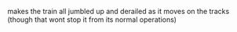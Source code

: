 makes the train all jumbled up and derailed as it moves on the tracks (though that wont stop it from its normal operations)